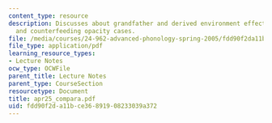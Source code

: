 ```yaml
---
content_type: resource
description: Discusses about grandfather and derived environment effects on linguistic,
  and counterfeeding opacity cases.
file: /media/courses/24-962-advanced-phonology-spring-2005/fdd90f2da11bce36891908233039a372_apr25_compara.pdf
file_type: application/pdf
learning_resource_types:
- Lecture Notes
ocw_type: OCWFile
parent_title: Lecture Notes
parent_type: CourseSection
resourcetype: Document
title: apr25_compara.pdf
uid: fdd90f2d-a11b-ce36-8919-08233039a372
---
```

